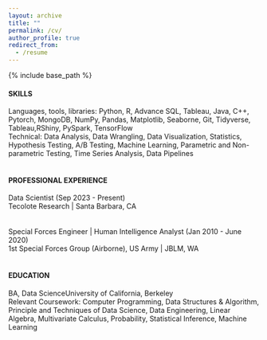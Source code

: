 ```yaml
---
layout: archive
title: ""
permalink: /cv/
author_profile: true
redirect_from:
  - /resume
---
```


{% include base_path %}

#### SKILLS
Languages, tools, libraries: Python, R, Advance SQL, Tableau, Java, C++, Pytorch, MongoDB, NumPy, Pandas, Matplotlib, Seaborne, Git, Tidyverse, Tableau,RShiny, PySpark, TensorFlow <br/>
Technical: Data Analysis, Data Wrangling, Data Visualization, Statistics, Hypothesis Testing, A/B Testing, Machine Learning, Parametric and Non-parametric Testing, Time Series Analysis, Data Pipelines
<br/>
<br/>

#### PROFESSIONAL EXPERIENCE
Data Scientist (Sep 2023 - Present) <br/>
Tecolote Research | Santa Barbara, CA <br/>
<br/>
<br/>
Special Forces Engineer | Human Intelligence Analyst (Jan 2010 - June 2020) <br/>
1st Special Forces Group (Airborne), US Army | JBLM, WA 
<br/><br/>

#### EDUCATION
BA, Data ScienceUniversity of California, Berkeley <br/>
Relevant Coursework: Computer Programming, Data Structures & Algorithm, Principle and Techniques of Data Science, Data Engineering, Linear Algebra, Multivariate Calculus, Probability, Statistical Inference, Machine Learning



